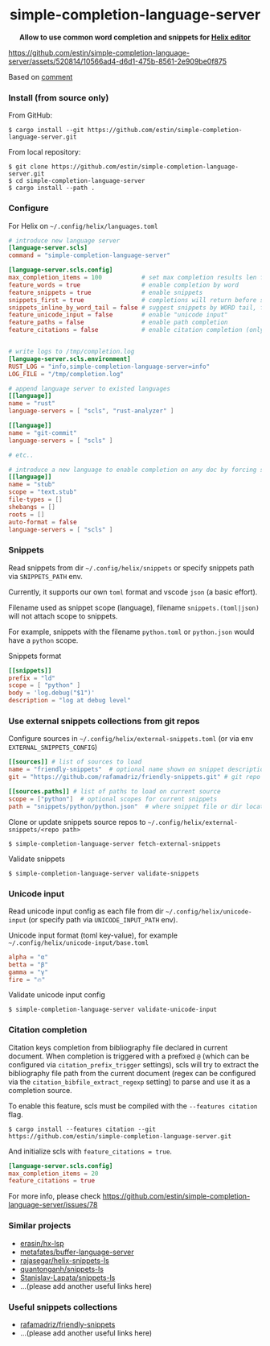 <div align="center">
  <p><h1>simple-completion-language-server</h1> </p>
  <p><strong>Allow to use common word completion and snippets for <a href="https://helix-editor.com/">Helix editor</a></strong></p>
  <p></p>
</div>


https://github.com/estin/simple-completion-language-server/assets/520814/10566ad4-d6d1-475b-8561-2e909be0f875

Based on [comment](https://github.com/helix-editor/helix/pull/3328#issuecomment-1559031060)

### Install (from source only)

From GitHub:

```console
$ cargo install --git https://github.com/estin/simple-completion-language-server.git
```

From local repository:

```console
$ git clone https://github.com/estin/simple-completion-language-server.git
$ cd simple-completion-language-server
$ cargo install --path .
```

### Configure

For Helix on `~/.config/helix/languages.toml`

```toml
# introduce new language server
[language-server.scls]
command = "simple-completion-language-server"

[language-server.scls.config]
max_completion_items = 100           # set max completion results len for each group: words, snippets, unicode-input
feature_words = true                 # enable completion by word
feature_snippets = true              # enable snippets
snippets_first = true                # completions will return before snippets by default
snippets_inline_by_word_tail = false # suggest snippets by WORD tail, for example text `xsq|` become `x^2|` when snippet `sq` has body `^2`
feature_unicode_input = false        # enable "unicode input"
feature_paths = false                # enable path completion
feature_citations = false            # enable citation completion (only on `citation` feature enabled)


# write logs to /tmp/completion.log
[language-server.scls.environment]
RUST_LOG = "info,simple-completion-language-server=info"
LOG_FILE = "/tmp/completion.log"

# append language server to existed languages
[[language]]
name = "rust"
language-servers = [ "scls", "rust-analyzer" ]

[[language]]
name = "git-commit"
language-servers = [ "scls" ]

# etc..

# introduce a new language to enable completion on any doc by forcing set language with :set-language stub
[[language]]
name = "stub"
scope = "text.stub"
file-types = []
shebangs = []
roots = []
auto-format = false
language-servers = [ "scls" ]
```

### Snippets

Read snippets from dir `~/.config/helix/snippets` or specify snippets path via `SNIPPETS_PATH` env.

Currently, it supports our own `toml` format and vscode `json` (a basic effort).

Filename used as snippet scope (language), filename `snippets.(toml|json)` will not attach scope to snippets.

For example, snippets with the filename `python.toml` or `python.json` would have a `python` scope.

Snippets format

```toml
[[snippets]]
prefix = "ld"
scope = [ "python" ]
body = 'log.debug("$1")'
description = "log at debug level"
```

### Use external snippets collections from git repos

Configure sources in `~/.config/helix/external-snippets.toml` (or via env `EXTERNAL_SNIPPETS_CONFIG`)

```toml
[[sources]] # list of sources to load
name = "friendly-snippets"  # optional name shown on snippet description
git = "https://github.com/rafamadriz/friendly-snippets.git" # git repo with snippets collections

[[sources.paths]] # list of paths to load on current source
scope = ["python"]  # optional scopes for current snippets
path = "snippets/python/python.json"  # where snippet file or dir located in repo
```


Clone or update snippets source repos to `~/.config/helix/external-snippets/<repo path>`

```console
$ simple-completion-language-server fetch-external-snippets
```


Validate snippets

```console
$ simple-completion-language-server validate-snippets
```

### Unicode input

Read unicode input config as each file from dir `~/.config/helix/unicode-input` (or specify path via `UNICODE_INPUT_PATH` env).

Unicode input format (toml key-value), for example `~/.config/helix/unicode-input/base.toml`

```toml
alpha = "α"
betta = "β"
gamma = "γ"
fire = "🔥"
```


Validate unicode input config

```console
$ simple-completion-language-server validate-unicode-input
```

### Citation completion

Citation keys completion from bibliography file declared in current document.
When completion is triggered with a prefixed `@` (which can be configured via `citation_prefix_trigger` settings), scls will try to extract the bibliography file path from the current document (regex can be configured via the `citation_bibfile_extract_regexp` setting) to parse and use it as a completion source.

To enable this feature, scls must be compiled with the `--features citation` flag. 

```console
$ cargo install --features citation --git https://github.com/estin/simple-completion-language-server.git
```

And initialize scls with `feature_citations = true`.

```toml
[language-server.scls.config]
max_completion_items = 20
feature_citations = true
```

For more info, please check https://github.com/estin/simple-completion-language-server/issues/78

### Similar projects

- [erasin/hx-lsp](https://github.com/erasin/hx-lsp)
- [metafates/buffer-language-server](https://github.com/metafates/buffer-language-server)
- [rajasegar/helix-snippets-ls](https://github.com/rajasegar/helix-snippets-ls)
- [quantonganh/snippets-ls](https://github.com/quantonganh/snippets-ls)
- [Stanislav-Lapata/snippets-ls](https://github.com/Stanislav-Lapata/snippets-ls)
- ...(please add another useful links here)

### Useful snippets collections

- [rafamadriz/friendly-snippets](https://github.com/rafamadriz/friendly-snippets)
- ...(please add another useful links here)
